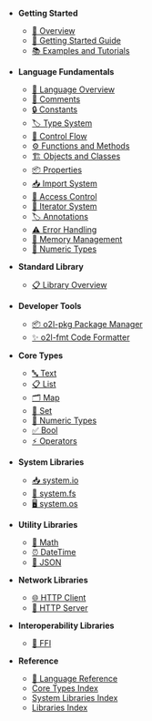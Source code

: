 - **Getting Started**
  - [📖 Overview](README.md)
  - [🚀 Getting Started Guide](getting-started.md)
  - [📚 Examples and Tutorials](examples-tutorials.md)

- **Language Fundamentals**
  - [🌟 Language Overview](language/overview.md)
  - [💬 Comments](language/comments.md)
  - [🔒 Constants](language/constants.md)
  - [🏷️ Type System](language/type-system.md)
  - [🔄 Control Flow](language/control-flow.md)
  - [⚙️ Functions and Methods](language/functions-methods.md)
  - [🏗️ Objects and Classes](language/objects-classes.md)
  - [📦 Properties](language/properties.md)
  - [📥 Import System](language/imports.md)
  - [🔐 Access Control](language/access-control.md)
  - [🔄 Iterator System](language/iterators.md)
  - [🏷️ Annotations](language/annotations.md)
  - [⚠️ Error Handling](language/error-handling.md)
  - [💾 Memory Management](language/memory-management.md)
  - [🔢 Numeric Types](language/numeric-types.md)

- **Standard Library**
  - [📋 Library Overview](standard-library.md)

- **Developer Tools**
  - [📦 o2l-pkg Package Manager](tools/o2l-pkg.md)
  - [✨ o2l-fmt Code Formatter](tools/o2l-fmt.md)

- **Core Types**
  - [🔤 Text](api-reference/core/Text.md)
  - [📋 List](api-reference/core/List.md)
  - [🗂️ Map](api-reference/core/Map.md)
  - [🎯 Set](api-reference/core/Set.md)
  - [🔢 Numeric Types](api-reference/core/Numeric.md)
  - [✅ Bool](api-reference/core/Bool.md)
  - [⚡ Operators](api-reference/core/Operators.md)

- **System Libraries**
  - [📥 system.io](api-reference/system/io.md)
  - [📁 system.fs](api-reference/system/fs.md)
  - [🖥️ system.os](api-reference/system/os.md)

- **Utility Libraries**
  - [🧮 Math](api-reference/libraries/math.md)
  - [⏰ DateTime](api-reference/libraries/datetime.md)
  - [🔗 JSON](api-reference/libraries/json.md)

- **Network Libraries**
  - [🌐 HTTP Client](api-reference/libraries/http-client.md)
  - [🚀 HTTP Server](api-reference/libraries/http-server.md)

- **Interoperability Libraries**
  - [🔗 FFI](api-reference/libraries/ffi.md)

- **Reference**
  - [📖 Language Reference](language-reference.md)
  - [Core Types Index](api-reference/core/README.md)
  - [System Libraries Index](api-reference/system/README.md)
  - [Libraries Index](api-reference/libraries/README.md)